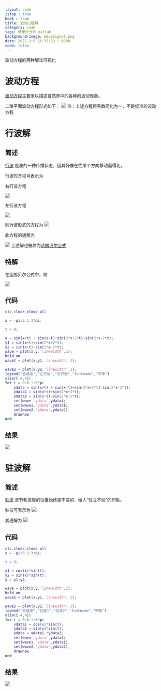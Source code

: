 ```yaml
---
layout: code
istop : true
book : true
title: 波动方程解
category: code
tags: 傅里叶分析 matlab
background-image: WaveSignal.png
date: 2021-3-5 16:37:23 + 0800
code: false
---
```


波动方程的两种解法可视化<!--more-->

# 波动方程
[波动方程](https://baike.baidu.com/item/%E6%B3%A2%E5%8A%A8%E6%96%B9%E7%A8%8B)主要用以描述自然界中的各种的波动现象。

二维平面波动方程形式如下：
![](https://i.loli.net/2021/03/09/s7fuR2tMhQXnqab.png)
注：上述方程将系数简化为一，不是标准的波动方程
# 行波解

## 简述

[行波](https://baike.baidu.com/item/%E8%A1%8C%E6%B3%A2/8499124?fr=aladdin)
是波的一种传播状态，因其好像在往某个方向移动而得名。

行波的方程可表示为

右行波方程

![](https://i.loli.net/2021/03/09/wKUj5o3vFDquTnL.png)

左行波方程

![](https://i.loli.net/2021/03/09/1IvwcJPkDZqA5SL.png)

则行波形式的方程为
![](https://i.loli.net/2021/03/09/ShjrunivPAMsyEU.png)

此方程的通解为

![](https://i.loli.net/2021/03/09/9C5rvMZItFVj3xQ.png)
上述解也被称为[达朗贝尔公式](https://baike.baidu.com/item/%E8%BE%BE%E6%9C%97%E8%B4%9D%E5%B0%94%E5%85%AC%E5%BC%8F)

## 特解

在达朗贝尔公式中，取

![](https://i.loli.net/2021/03/09/hmR9YXIKsVzxlbr.png)

## 代码

```matlab
clc,clear,close all

x = -pi:0.1:3*pi;

t = 0;

y = sin(x+t) + sin(x-t)+sin(2*x+2*t)-sin(2*x-2*t);
y1 = sin(x+t)+sin(2*x+2*t);
y2 = sin(x-t)-sin(2*x-2*t);
wave = plot(x,y,'linewidth',1);
hold on
wave1 = plot(x,y1,'linewidth',1);

wave2 = plot(x,y2,'linewidth',1);
legend("合成波","左行波","右行波","fontname","宋体")
ylim([-4,4])
for t = 0:0.1:6*pi
    ydata = sin(x+t) + sin(x-t)+sin(2*x+2*t)-sin(2*x-2*t);
    ydata1 = sin(x+t)+sin(2*x+2*t);
    ydata2 = sin(x-t)-sin(2*x-2*t);
    set(wave,'ydata',ydata);
    set(wave1,'ydata',ydata1);
    set(wave2,'ydata',ydata2);
    drawnow
end
```

## 结果

![](https://i.loli.net/2021/03/09/dOzxnWEg4CXyTRK.gif)

# 驻波解

## 简述
[驻波](https://baike.baidu.com/item/%E9%A9%BB%E6%B3%A2/3004563?fr=aladdin)
波节和波腹的位置始终是不变的，给人“驻立不动”的印象。

驻波可表示为
![](https://i.loli.net/2021/03/09/OqCF8GXpZPU6xlW.png)

其通解为
![](https://i.loli.net/2021/03/09/2VFjm3CKRDnYLw4.png)

## 代码

```matlab
clc,clear,close all
x = -pi:0.1:3*pi;

t = 0;

y1 = cos(x)*sin(t);
y2 = sin(x)*sin(t);
y = y1+y2;

wave = plot(x,y,'linewidth',1);
hold on
wave1 = plot(x,y1,'linewidth',1);

wave2 = plot(x,y2,'linewidth',1);
legend("合成波","驻波1","驻波2","fontname","宋体")
ylim([-4,4])
for t = 0:0.1:6*pi
    ydata1 = cos(x)*sin(t);
    ydata2 = sin(x)*sin(t);
    ydata = ydata1.*ydata2;
    set(wave,'ydata',ydata);
    set(wave1,'ydata',ydata1);
    set(wave2,'ydata',ydata2);
    drawnow
end
```
## 结果
![](https://i.loli.net/2021/03/09/OuwKfyGqd7vDmL8.gif)